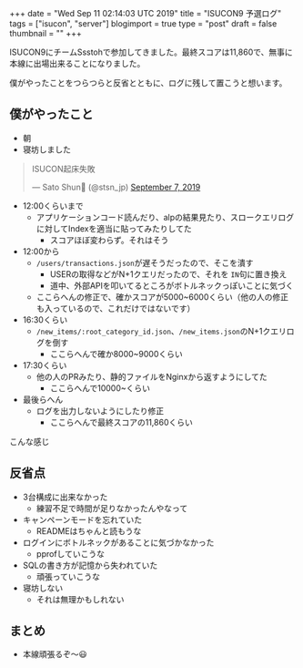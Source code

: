 +++
date = "Wed Sep 11 02:14:03 UTC 2019"
title = "ISUCON9 予選ログ"
tags = ["isucon", "server"]
blogimport = true
type = "post"
draft = false
thumbnail = ""
+++

ISUCON9にチームSsstohで参加してきました。最終スコアは11,860で、無事に本線に出場出来ることになりました。

僕がやったことをつらつらと反省とともに、ログに残して置こうと想います。

## 僕がやったこと

- 朝
 - 寝坊しました

<blockquote class="twitter-tweet"><p lang="ja" dir="ltr">ISUCON起床失敗</p>&mdash; Sato Shun🧁 (@stsn_jp) <a href="https://twitter.com/stsn_jp/status/1170138234036207616?ref_src=twsrc%5Etfw">September 7, 2019</a></blockquote> <script async src="https://platform.twitter.com/widgets.js" charset="utf-8"></script>

- 12:00くらいまで
    - アプリケーションコード読んだり、alpの結果見たり、スロークエリログに対してIndexを適当に貼ってみたりしてた
        - スコアほぼ変わらず。それはそう
- 12:00から
    - `/users/transactions.json`が遅そうだったので、そこを潰す
        - USERの取得などがN+1クエリだったので、それを `IN`句に置き換え
        - 道中、外部APIを叩いてるところがボトルネックっぽいことに気づく
    - ここらへんの修正で、確かスコアが5000~6000くらい（他の人の修正も入っているので、これだけではないです）
- 16:30くらい
    - `/new_items/:root_category_id.json`、`/new_items.json`のN+1クエリログを倒す
        - ここらへんで確か8000~9000くらい
- 17:30くらい
    - 他の人のPRみたり、静的ファイルをNginxから返すようにしてた
        - ここらへんで10000~くらい
- 最後らへん
    - ログを出力しないようにしたり修正
        - ここらへんで最終スコアの11,860くらい

こんな感じ

## 反省点

- 3台構成に出来なかった
    - 練習不足で時間が足りなかったんやなって
- キャンペーンモードを忘れていた
    - READMEはちゃんと読もうな
- ログインにボトルネックがあることに気づかなかった
    - pprofしていこうな
- SQLの書き方が記憶から失われていた
    - 頑張っていこうな
- 寝坊しない
    - それは無理かもしれない

## まとめ

- 本線頑張るぞ〜😃
